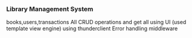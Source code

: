 ### Library Management System
 books,users,transactions
 All CRUD operations and get all
    using UI (used template view engine)
    using thunderclient
Error handling middleware